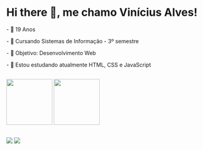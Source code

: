 <h1>Hi there 👋, me chamo Vinícius Alves!</h1>

<div>
  <p>- 🎂 19 Anos
  <p>- 📖 Cursando Sistemas de Informação - 3º semestre</p>
  <p>- 🚀 Objetivo: Desenvolvimento Web</p>
  <p>- 🌱 Estou estudando atualmente HTML, CSS e JavaScript</p>
</div>

##

<div >
  <img height="120em" src="https://github-readme-stats.vercel.app/api?username=ViniciusAlves01&show_icons=true&theme=vue-dark&include_all_commits=true&count_private=true"/>
  <img height="120em" src="https://github-readme-stats.vercel.app/api/top-langs/?username=ViniciusAlves01&layout=compact&langs_count=7&theme=vue-dark"/>
</div>

##

<div> 
  <a href="https://www.instagram.com/alves_.vinicius/" target="_blank"><img src="https://img.shields.io/badge/-Instagram-%23E4405F?style=for-the-badge&logo=instagram&logoColor=white" target="_blank"></a>
  <a href= "mailto:viniciusalves4389@gmail.com"><img src="https://img.shields.io/badge/-Gmail-%23333?style=for-the-badge&logo=gmail&logoColor=white" target="_blank"></a>
</div>
